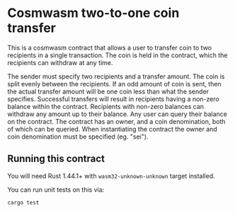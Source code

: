 # Cosmwasm two-to-one coin transfer

This is a cosmwasm contract that allows a user to
transfer coin to two recipients in a single transaction. The coin
is held in the contract, which the recipients can withdraw at any time. 

The sender must specify two recipients and a transfer amount. The
coin is split evenly between the recipients. If an odd
amount of coin is sent, then the actual transfer amount
will be one coin less than what the sender specifies.
Successful transfers will result in recipients having
a non-zero balance within the contract. Recipients
with non-zero balances can withdraw any amount
up to their balance. Any user can
query their balance on the contract. The contract has an owner, and a coin denomination, both of
which can be queried. When instantiating the contract
the owner and coin denomination must be specified (eg. "sei").

## Running this contract

You will need Rust 1.44.1+ with `wasm32-unknown-unknown` target installed.

You can run unit tests on this via: 

`cargo test`

